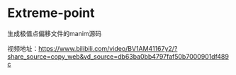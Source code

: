 # Extreme-point
生成极值点偏移文件的manim源码

视频地址：https://www.bilibili.com/video/BV1AM41167y2/?share_source=copy_web&vd_source=db63ba0bb4797faf50b7000901df489c
